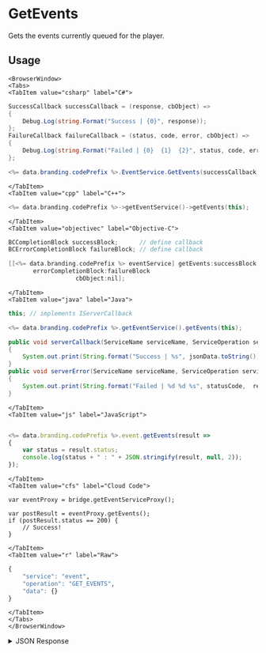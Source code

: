 # GetEvents

Gets the events currently queued for the player.

<PartialServop service_name="event" operation_name="GET_EVENTS" />

## Usage

```mdx-code-block
<BrowserWindow>
<Tabs>
<TabItem value="csharp" label="C#">
```

```csharp
SuccessCallback successCallback = (response, cbObject) =>
{
    Debug.Log(string.Format("Success | {0}", response));
};
FailureCallback failureCallback = (status, code, error, cbObject) =>
{
    Debug.Log(string.Format("Failed | {0}  {1}  {2}", status, code, error));
};

<%= data.branding.codePrefix %>.EventService.GetEvents(successCallback, failureCallback);
```

```mdx-code-block
</TabItem>
<TabItem value="cpp" label="C++">
```

```cpp
<%= data.branding.codePrefix %>->getEventService()->getEvents(this);
```

```mdx-code-block
</TabItem>
<TabItem value="objectivec" label="Objective-C">
```

```objectivec
BCCompletionBlock successBlock;      // define callback
BCErrorCompletionBlock failureBlock; // define callback

[[<%= data.branding.codePrefix %> eventService] getEvents:successBlock
       errorCompletionBlock:failureBlock
                   cbObject:nil];
```

```mdx-code-block
</TabItem>
<TabItem value="java" label="Java">
```

```java
this; // implements IServerCallback

<%= data.branding.codePrefix %>.getEventService().getEvents(this);

public void serverCallback(ServiceName serviceName, ServiceOperation serviceOperation, JSONObject jsonData)
{
    System.out.print(String.format("Success | %s", jsonData.toString()));
}
public void serverError(ServiceName serviceName, ServiceOperation serviceOperation, int statusCode, int reasonCode, String jsonError)
{
    System.out.print(String.format("Failed | %d %d %s", statusCode,  reasonCode, jsonError.toString()));
}
```

```mdx-code-block
</TabItem>
<TabItem value="js" label="JavaScript">
```

```javascript

<%= data.branding.codePrefix %>.event.getEvents(result =>
{
	var status = result.status;
	console.log(status + " : " + JSON.stringify(result, null, 2));
});
```

```mdx-code-block
</TabItem>
<TabItem value="cfs" label="Cloud Code">
```

```cfscript
var eventProxy = bridge.getEventServiceProxy();

var postResult = eventProxy.getEvents();
if (postResult.status == 200) {
    // Success!
}
```

```mdx-code-block
</TabItem>
<TabItem value="r" label="Raw">
```

```r
{
	"service": "event",
	"operation": "GET_EVENTS",
	"data": {}
}
```

```mdx-code-block
</TabItem>
</Tabs>
</BrowserWindow>
```

<details>
<summary>JSON Response</summary>

```json
{
  "data": {
    "incoming_events": [
      {
        "eventData": {
          "someMapAttribute": "someValue"
        },
        "createdAt": 1619578092346,
        "fromPlayerId": "7801e422-bd36-4324-b479-968d35621190",
        "toPlayerId": "79087465-5ca5-41a1-9d46-85ad23bc6efd",
        "eventType": "type1",
        "evId": "6088ccec1ba05d6b77062a98"
      },
      {
        "eventData": {
          "mapattr": "someValueNew"
        },
        "createdAt": 1619578154201,
        "fromPlayerId": "a3f127fc-378e-44e9-8761-96ca904e1bce",
        "toPlayerId": "79087465-5ca5-41a1-9d46-85ad23bc6efd",
        "eventType": "type2",
        "evId": "6088cd2a1ba05d6b77064095"
      }
    ]
  },
  "status": 200
}
```
</details>

